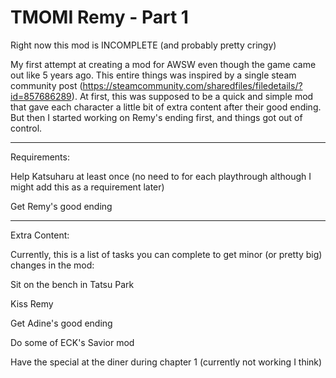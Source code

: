 # TMOMI Remy - Part 1

Right now this mod is INCOMPLETE (and probably pretty cringy)

My first attempt at creating a mod for AWSW even though the game came out like 5 years ago. This entire things was inspired by a single steam community post (https://steamcommunity.com/sharedfiles/filedetails/?id=857686289). At first, this was supposed to be a quick and simple mod that gave each character a little bit of extra content after their good ending.
 But then I started working on Remy's ending first, and things got out of control.
 
 _______________________________________________________________________________________________
 
 Requirements:
 
 Help Katsuharu at least once (no need to for each playthrough although I might add this as a requirement later)
 
 Get Remy's good ending
 
 ________________________________________________________________________________________________
 
 Extra Content:
 
 Currently, this is a list of tasks you can complete to get minor (or pretty big) changes in the mod:

Sit on the bench in Tatsu Park

Kiss Remy

Get Adine's good ending

Do some of ECK's Savior mod

Have the special at the diner during chapter 1 (currently not working I think)
